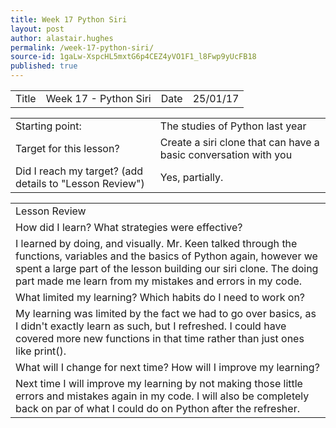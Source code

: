 ```yaml
---
title: Week 17 Python Siri
layout: post
author: alastair.hughes
permalink: /week-17-python-siri/
source-id: 1gaLw-XspcHL5mxtG6p4CEZ4yVO1F1_l8Fwp9yUcFB18
published: true
---
```

<table>
  <tr>
    <td>Title</td>
    <td>Week 17 - Python Siri</td>
    <td>Date</td>
    <td>25/01/17</td>
  </tr>
</table>


<table>
  <tr>
    <td>Starting point:</td>
    <td>The studies of Python last year</td>
  </tr>
  <tr>
    <td>Target for this lesson?</td>
    <td>Create a siri clone that can have a basic conversation with you</td>
  </tr>
  <tr>
    <td>Did I reach my target? 
(add details to "Lesson Review")</td>
    <td>Yes, partially.</td>
  </tr>
</table>


<table>
  <tr>
    <td>Lesson Review</td>
  </tr>
  <tr>
    <td>How did I learn? What strategies were effective? </td>
  </tr>
  <tr>
    <td>I learned by doing, and visually. Mr. Keen talked through the functions, variables and the basics of Python again, however we spent a large part of the lesson building our siri clone. The doing part made me learn from my mistakes and errors in my code.</td>
  </tr>
  <tr>
    <td>What limited my learning? Which habits do I need to work on? </td>
  </tr>
  <tr>
    <td>My learning was limited by the fact we had to go over basics, as I didn't exactly learn as such, but I refreshed. I could have covered more new functions in that time rather than just ones like print().</td>
  </tr>
  <tr>
    <td>What will I change for next time? How will I improve my learning?</td>
  </tr>
  <tr>
    <td>Next time I will improve my learning by not making those little errors and mistakes again in my code. I will also be completely back on par of what I could do on Python after the refresher.</td>
  </tr>
</table>


